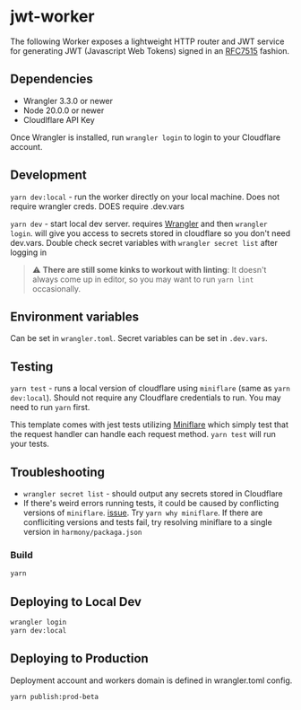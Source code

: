 # jwt-worker

The following Worker exposes a lightweight HTTP router and JWT service for generating JWT (Javascript Web Tokens)
signed in an [RFC7515](https://www.rfc-editor.org/rfc/rfc7515) fashion.

## Dependencies

- Wrangler 3.3.0 or newer
- Node 20.0.0 or newer
- Cloudlflare API Key

Once Wrangler is installed, run `wrangler login` to login to your Cloudflare account.

## Development

`yarn dev:local` - run the worker directly on your local machine. Does not require wrangler creds. DOES require .dev.vars

`yarn dev` - start local dev server. requires [Wrangler](https://github.com/cloudflare/wrangler) and then `wrangler login`. will give you access to secrets stored in cloudflare so you don't need dev.vars. Double check secret variables with `wrangler secret list` after logging in

> :warning: **There are still some kinks to workout with linting**: It doesn't always come up in editor, so you may want to run `yarn lint` occasionally.

## Environment variables

Can be set in `wrangler.toml`. Secret variables can be set in `.dev.vars`.

## Testing

`yarn test` - runs a local version of cloudflare using `miniflare` (same as `yarn dev:local`). Should not require any Cloudflare credentials to run. You may need to run `yarn` first.

This template comes with jest tests utilizing [Miniflare](https://github.com/cloudflare/miniflare) which simply test that the request handler can handle each request method. `yarn test` will run your tests.

## Troubleshooting

- `wrangler secret list` - should output any secrets stored in Cloudflare
- If there's weird errors running tests, it could be caused by conflicting versions of `miniflare`. [issue](https://github.com/cloudflare/miniflare/issues/239#issuecomment-1092999752). Try `yarn why miniflare`. If there are confliciting versions and tests fail, try resolving miniflare to a single version in `harmony/packaga.json`

### Build

```bash
yarn
```

## Deploying to Local Dev

```bash
wrangler login
yarn dev:local
```

## Deploying to Production

Deployment account and workers domain is defined in wrangler.toml config.

```bash
yarn publish:prod-beta
```
